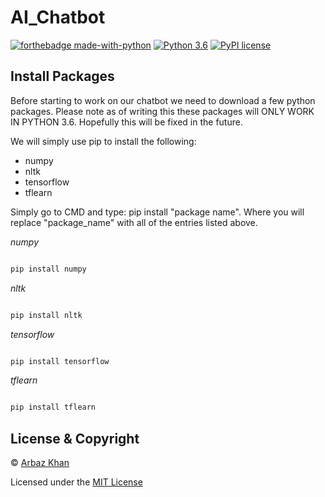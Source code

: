 # AI_Chatbot

[![forthebadge made-with-python](http://ForTheBadge.com/images/badges/made-with-python.svg)](https://www.python.org/)                  [![Python 3.6](https://img.shields.io/badge/python-3.6-blue.svg)](https://www.python.org/downloads/release/python-360/)          [![PyPI license](https://img.shields.io/pypi/l/ansicolortags.svg)](https://pypi.python.org/pypi/ansicolortags/)


## Install Packages
Before starting to work on our chatbot we need to download a few python packages. Please note as of writing this these packages will ONLY WORK IN PYTHON 3.6. Hopefully this will be fixed in the future.

We will simply use pip to install the following:
- numpy
- nltk
- tensorflow
- tflearn

Simply go to CMD and type: pip install "package name". Where you will replace "package_name" with all of the entries listed above.


*numpy*
```python

pip install numpy
```


*nltk*
```python

pip install nltk
```


*tensorflow*
```python

pip install tensorflow
```

*tflearn*
```python

pip install tflearn
```
## License & Copyright
© [Arbaz Khan](https://arbazkhan4712.github.io/Contact.html)

Licensed under the [MIT License](License)

